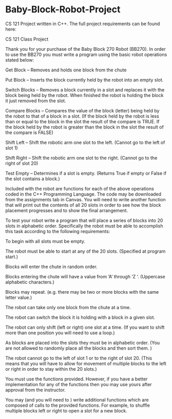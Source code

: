 # Baby-Block-Robot-Project
CS 121 Project written in C++.
The full project requirements can be found here:

  CS 121 Class Project

Thank you for your purchase of the Baby Block 270 Robot (BB270). In order to use the BB270 you must write a program using the basic robot operations stated below:

Get Block – Removes and holds one block from the chute

Put Block – Inserts the block currently held by the robot into an empty slot.

Switch Blocks – Removes a block currently in a slot and replaces it with the block being held by the robot. When finished the robot is holding the block it just removed from the slot.

Compare Blocks – Compares the value of the block (letter) being held by the robot to that of a block in a slot. (If the block held by the robot is less than or equal to the block in the slot the result of the compare is TRUE. If the block held by the robot is greater than the block in the slot the result of the compare is FALSE)

Shift Left – Shift the robotic arm one slot to the left. (Cannot go to the left of slot 1)

Shift Right – Shift the robotic arm one slot to the right. (Cannot go to the right of slot 20)

Test Empty – Determines if a slot is empty. (Returns True if empty or False if the slot contains a block.)

Included with the robot are functions for each of the above operations coded in the C++ Programming Language.  The code may be downloaded from the assignments tab in Canvas. You will need to write another function that will print out the contents of all 20 slots in order to see how the block placement progresses and to show the final arrangement.

To test your robot write a program that will place a series of blocks into 20 slots in alphabetic order.  Specifically the robot must be able to accomplish this task according to the following requirements:

To begin with all slots must be empty.

The robot must be able to start at any of the 20 slots. (Specified at program start.)

Blocks will enter the chute in random order. 

Blocks entering the chute will have a value from  ‘A’  through ‘Z ‘. (Uppercase alphabetic characters.)

Blocks may repeat. (e.g. there may be two or more blocks with  the same letter value.)

The robot can take only one block from the chute at a time. 

The robot can switch the block it is holding with a block in a given slot. 

The robot can only shift (left or right) one slot at a time. (If you want to shift more than one position you will need to use a loop.)

As blocks are placed into the slots they must be in alphabetic order. (You are not allowed to randomly place all the blocks and then sort them. )

The robot cannot go to the left of slot 1 or to the right of slot 20. (This means that you will have to allow for movement of 
multiple blocks to the left or right in order to stay within the 20 slots.)

You must use the functions provided. However, if you have a better implementation for any of the functions then you may use yours after approval from the instructor.

You may (and you will need to ) write additional functions which are composed of calls to the provided functions. For example, to shuffle multiple blocks left or right to open a slot for a new block.
